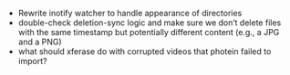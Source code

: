 * Rewrite inotify watcher to handle appearance of directories
* double-check deletion-sync logic
  and make sure we don’t delete files with the same timestamp
  but potentially different content (e.g., a JPG and a PNG)
* what should xferase do with corrupted videos that photein failed to import?
